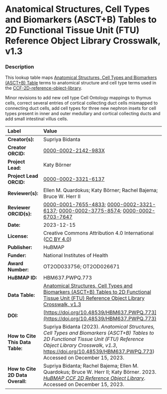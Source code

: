 # Anatomical Structures, Cell Types and Biomarkers (ASCT+B) Tables to 2D Functional Tissue Unit (FTU) Reference Object Library Crosswalk, v1.3

### Description
This lookup table maps [Anatomical Structures, Cell Types and Biomarkers (ASCT+B) Table](https://humanatlas.io/asctb-tables) terms to anatomical structure and cell type terms used in the [CCF-2D-reference-object-library](https://humanatlas.io/2d-ftu-illustrations).

Minor revisions to add new cell type Cell Ontology mappings to thymus cells, correct several entries of cortical collecting duct cells mismapped to connecting duct cells, add cell types for three new nephron insets for cell types present in inner and outer medullary and cortical collecting ducts and add small intestinal villus cells.

| Label | Value |
| :------------- |:-------------|
| **Creator(s):** | Supriya Bidanta |
| **Creator ORCID:** | [0000-0002-2142-983X](https://orcid.org/0000-0002-2142-983X)|
| **Project Lead:** | Katy B&ouml;rner |
| **Project Lead ORCID:** | [0000-0002-3321-6137](https://orcid.org/0000-0002-3321-6137) |
| **Reviewer(s):** | Ellen M. Quardokus; Katy Börner; Rachel Bajema; Bruce W. Herr II | 
| **Reviewer ORCID(s):** |[0000-0001-7655-4833](https://orcid.org/0000-0001-7655-4833); [0000-0002-3321-6137](https://orcid.org/0000-0002-3321-6137); [0000-0002-3775-8574](https://orcid.org/0000-0002-3775-8574); [0000-0002-6703-7647](https://orcid.org/0000-0002-6703-7647) |
| **Date:** | 2023-12-15 |
| **License:** | Creative Commons Attribution 4.0 International ([CC BY 4.0](https://creativecommons.org/licenses/by/4.0/)) |
| **Publisher:** | HuBMAP |
| **Funder:** | National Institutes of Health |
| **Award Number:** | OT2OD033756; OT2OD026671 |
| **HuBMAP ID:** | HBM637.PWPQ.773 |
| **Data Table:** | [Anatomical Structures, Cell Types and Biomarkers (ASCT+B) Tables to 2D Functional Tissue Unit (FTU) Reference Object Library Crosswalk, v1.3](https://cdn.humanatlas.io/hra-releases/v2.0/2d-ftu/asct-b-2d-models-crosswalk.csv) |
| **DOI:** | [https://doi.org/10.48539/HBM637.PWPQ.773](https://doi.org/10.48539/HBM637.PWPQ.773) |
| **How to Cite This Data Table:** | Supriya Bidanta (2023). *Anatomical Structures, Cell Types and Biomarkers (ASCT+B) Tables to 2D Functional Tissue Unit (FTU) Reference Object Library Crosswalk, v1.3*, https://doi.org/10.48539/HBM637.PWPQ.773)  Accessed on December 15, 2023. |
| **How to Cite 2D Data Overall:** |  Supriya Bidanta; Rachel Bajema; Ellen M. Quardokus; Bruce W. Herr II; Katy B&ouml;rner. 2023. [*HuBMAP CCF 2D Reference Object Library*](https://humanatlas.io/2d-ftu-illustrations). Accessed on December 15, 2023.
